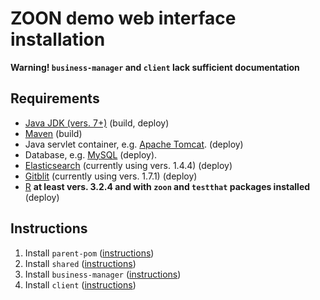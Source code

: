 # ZOON demo web interface installation

**Warning! `business-manager` and `client` lack sufficient documentation**

## Requirements

 * [Java JDK (vers. 7+)](http://www.oracle.com/technetwork/java/javase/downloads/jdk8-downloads-2133151.html "Oracle downloads") (build, deploy)
 * [Maven](https://maven.apache.org/ "Maven") (build)
 * Java servlet container, e.g. [Apache Tomcat](https://tomcat.apache.org/ "Tomcat home"). (deploy)
 * Database, e.g. [MySQL](https://dev.mysql.com/downloads/mysql/ "MySQL downloads") (deploy).
 * [Elasticsearch](http://www.elastic.co/ "Elasticsearch home") (currently using vers. 1.4.4) (deploy)
 * [Gitblit](http://www.gitblit.com/ "Gitblit home") (currently using vers. 1.7.1) (deploy)
 * [R](https://www.r-project.org/ "R home") **at least vers. 3.2.4 and with `zoon` and `testthat` packages installed** (deploy)

## Instructions

 1. Install `parent-pom` ([instructions](https://github.com/gef-work/website/raw/master/parent-pom/INSTALL.md "Install instructions"))
 1. Install `shared` ([instructions](https://github.com/gef-work/website/raw/master/shared/INSTALL.md "Install instructions"))
 1. Install `business-manager` ([instructions](https://github.com/gef-work/website/raw/master/business-manager/INSTALL.md "Install instructions"))
 1. Install `client` ([instructions](https://github.com/gef-work/website/raw/master/client/INSTALL.md "Install instructions"))
